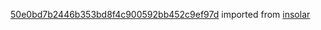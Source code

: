 [50e0bd7b2446b353bd8f4c900592bb452c9ef97d](https://github.com/insolar/insolar/commit/50e0bd7b2446b353bd8f4c900592bb452c9ef97d) imported from [insolar](https://github.com/insolar/insolar)
